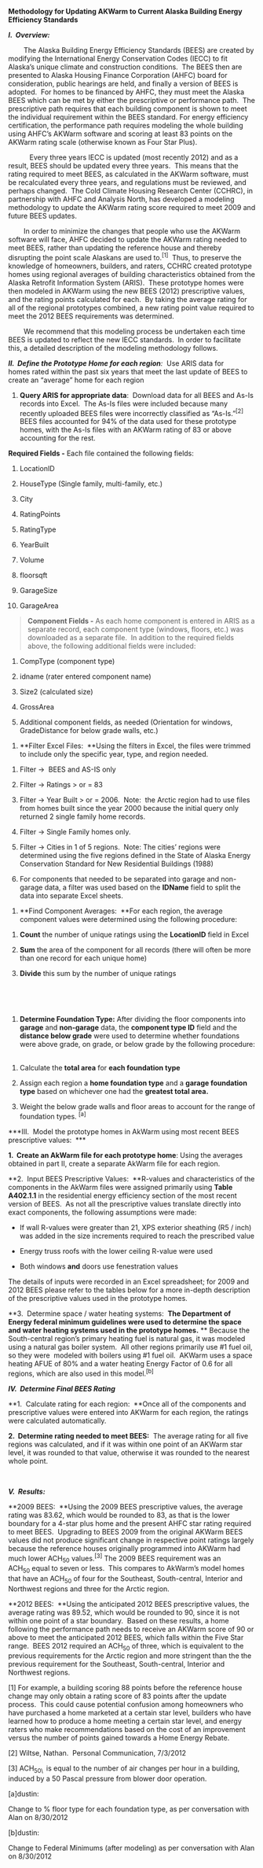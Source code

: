 **Methodology for Updating AKWarm to Current Alaska Building Energy Efficiency Standards**

***I.  Overview:***

        The Alaska Building Energy Efficiency Standards (BEES) are created by modifying the International Energy Conservation Codes (IECC) to fit Alaska’s unique climate and construction conditions.  The BEES then are presented to Alaska Housing Finance Corporation (AHFC) board for consideration, public hearings are held, and finally a version of BEES is adopted.  For homes to be financed by AHFC, they must meet the Alaska BEES which can be met by either the prescriptive or performance path.  The prescriptive path requires that each building component is shown to meet the individual requirement within the BEES standard. For energy efficiency certification, the performance path requires modeling the whole building using AHFC’s AKWarm software and scoring at least 83 points on the AKWarm rating scale (otherwise known as Four Star Plus).

           Every three years IECC is updated (most recently 2012) and as a result, BEES should be updated every three years.  This means that the rating required to meet BEES, as calculated in the AKWarm software, must be recalculated every three years, and regulations must be reviewed, and perhaps changed.  The Cold Climate Housing Research Center (CCHRC), in partnership with AHFC and Analysis North, has developed a modeling methodology to update the AKWarm rating score required to meet 2009 and future BEES updates.

        In order to minimize the changes that people who use the AKWarm software will face, AHFC decided to update the AKWarm rating needed to meet BEES, rather than updating the reference house and thereby disrupting the point scale Alaskans are used to.<span id="ftnt_ref1" class="anchor"></span><sup>[1]</sup>  Thus, to preserve the knowledge of homeowners, builders, and raters, CCHRC created prototype homes using regional averages of building characteristics obtained from the Alaska Retrofit Information System (ARIS).  These prototype homes were then modeled in AKWarm using the new BEES (2012) prescriptive values, and the rating points calculated for each.  By taking the average rating for all of the regional prototypes combined, a new rating point value required to meet the 2012 BEES requirements was determined.  

        We recommend that this modeling process be undertaken each time BEES is updated to reflect the new IECC standards.  In order to facilitate this, a detailed description of the modeling methodology follows.  

***II.  Define the Prototype Home for each region**:*  Use ARIS data for homes rated within the past six years that meet the last update of BEES to create an “average” home for each region

1.  **Query ARIS for appropriate data**:  Download data for all BEES and As-Is records into Excel.  The As-Is files were included because many recently uploaded BEES files were incorrectly classified as “As-Is.”<span id="ftnt_ref2" class="anchor"></span><sup>[2]</sup>  BEES files accounted for 94% of the data used for these prototype homes, with the As-Is files with an AKWarm rating of 83 or above accounting for the rest.  

**Required Fields -** Each file contained the following fields:

1.  LocationID

2.  HouseType (Single family, multi-family, etc.)

3.  City

4.  RatingPoints

5.  RatingType

6.  YearBuilt

7.  Volume

8.  floorsqft

9.  GarageSize

10. GarageArea

> **Component Fields -** As each home component is entered in ARIS as a separate record, each component type (windows, floors, etc.) was downloaded as a separate file.  In addition to the required fields above, the following additional fields were included:

1.  CompType (component type)

2.  idname (rater entered component name)

3.  Size2 (calculated size)

4.  GrossArea

5.  Additional component fields, as needed (Orientation for windows, GradeDistance for below grade walls, etc.)

<!-- -->

1.  **Filter Excel Files:  **Using the filters in Excel, the files were trimmed to include only the specific year, type, and region needed.

<!-- -->

1.  Filter →  BEES and AS-IS only

2.  Filter → Ratings \> or = 83

3.  Filter → Year Built \> or = 2006.  Note:  the Arctic region had to use files from homes built since the year 2000 because the initial query only returned 2 single family home records.  

4.  Filter → Single Family homes only.  

5.  Filter → Cities in 1 of 5 regions.  Note: The cities’ regions were determined using the five regions defined in the State of Alaska Energy Conservation Standard for New Residential Buildings (1988)

6.  For components that needed to be separated into garage and non-garage data, a filter was used based on the **IDName** field to split the data into separate Excel sheets.

<!-- -->

1.  **Find Component Averages:  **For each region, the average component values were determined using the following procedure:

<!-- -->

1.  **Count** the number of unique ratings using the **LocationID** field in Excel

2.  **Sum** the area of the component for all records (there will often be more than one record for each unique home)

3.  **Divide** this sum by the number of unique ratings

        

        

1.  **Determine Foundation Type:** After dividing the floor components into **garage** and **non-garage** data, the **component type ID** field and the **distance below grade** were used to determine whether foundations were above grade, on grade, or below grade by the following procedure:  

<!-- -->

1.  Calculate the **total area** for **each foundation type**

2.  Assign each region a **home foundation type** and a **garage foundation type** based on whichever one had the **greatest total area.** 

3.  Weight the below grade walls and floor areas to account for the range of foundation types. <span id="cmnt_ref1" class="anchor"></span><sup>[a]</sup> 

***III.  Model the prototype homes in AkWarm using most recent BEES prescriptive values:  ***

**1.  Create an AkWarm file for each prototype home**: Using the averages obtained in part II, create a separate AkWarm file for each region.

**2.  Input BEES Prescriptive Values:  **R-values and characteristics of the components in the AkWarm files were assigned primarily using **Table A402.1.1** in the residential energy efficiency section of the most recent version of BEES.  As not all the prescriptive values translate directly into exact components, the following assumptions were made:

-   If wall R-values were greater than 21, XPS exterior sheathing (R5 / inch) was added in the size increments required to reach the prescribed value

-   Energy truss roofs with the lower ceiling R-value were used

-   Both windows **and** doors use fenestration values

The details of inputs were recorded in an Excel spreadsheet; for 2009 and 2012 BEES please refer to the tables below for a more in-depth description of the prescriptive values used in the prototype homes.  

**3.  Determine space / water heating systems:  **The Department of Energy federal minimum guidelines were used to determine the space and water heating systems used in the prototype homes.** ** Because the South-central region’s primary heating fuel is natural gas, it was modeled using a natural gas boiler system.  All other regions primarily use \#1 fuel oil, so they were  modeled with boilers using \#1 fuel oil.  AKWarm uses a space heating AFUE of 80% and a water heating Energy Factor of 0.6 for all regions, which are also used in this model.<span id="cmnt_ref2" class="anchor"></span><sup>[b]</sup>

***IV.  Determine Final BEES Rating***

**1.  Calculate rating for each region:  **Once all of the components and prescriptive values were entered into AKWarm for each region, the ratings were calculated automatically.

**2.  Determine rating needed to meet BEES:**  The average rating for all five regions was calculated, and if it was within one point of an AKWarm star level, it was rounded to that value, otherwise it was rounded to the nearest whole point.

 

***V.  Results:*** 

**2009 BEES:  **Using the 2009 BEES prescriptive values, the average rating was 83.62, which would be rounded to 83, as that is the lower boundary for a 4-star plus home and the present AHFC star rating required to meet BEES.  Upgrading to BEES 2009 from the original AKWarm BEES values did not produce significant change in respective point ratings largely because the reference houses originally programmed into AKWarm had much lower ACH<sub>50</sub> values.<span id="ftnt_ref3" class="anchor"></span><sup>[3]</sup> The 2009 BEES requirement was an ACH<sub>50</sub> equal to seven or less.  This compares to AkWarm’s model homes that have an ACH<sub>50</sub> of four for the Southeast, South-central, Interior and Northwest regions and three for the Arctic region.  

**2012 BEES:  **Using the anticipated 2012 BEES prescriptive values, the average rating was 89.52, which would be rounded to 90, since it is not within one point of a star boundary.  Based on these results, a home following the performance path needs to receive an AKWarm score of 90 or above to meet the anticipated 2012 BEES, which falls within the Five Star range.  BEES 2012 required an ACH<sub>50</sub> of three, which is equivalent to the previous requirements for the Arctic region and more stringent than the the previous requirement for the Southeast, South-central, Interior and Northwest regions.

[1] For example, a building scoring 88 points before the reference house change may only obtain a rating score of 83 points after the update process.  This could cause potential confusion among homeowners who have purchased a home marketed at a certain star level, builders who have learned how to produce a home meeting a certain star level, and energy raters who make recommendations based on the cost of an improvement versus the number of points gained towards a Home Energy Rebate.

[2] Wiltse, Nathan.  Personal Communication, 7/3/2012

[3] ACH<sub>50\\  </sub>is equal to the number of air changes per hour in a building, induced by a 50 Pascal pressure from blower door operation.

[a]dustin:

Change to % floor type for each foundation type, as per conversation with Alan on 8/30/2012

[b]dustin:

Change to Federal Minimums (after modeling) as per conversation with Alan on 8/30/2012
